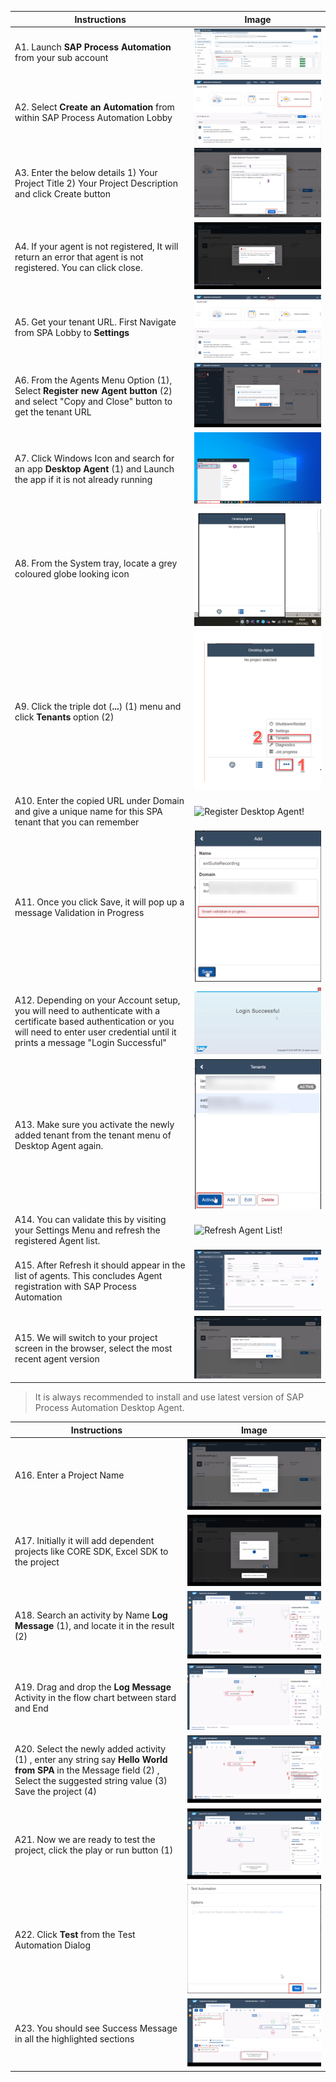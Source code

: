 
Instructions | Image
------------ | -----
A1. Launch **SAP Process Automation** from your sub account | ![Launch SAP Process Automation!](Images/LaunchSPA.png)
A2. Select **Create an Automation** from within SAP Process Automation Lobby | ![Select Create an Automation!](Images/CreateAnAutomation.png)
A3. Enter the below details 1) Your Project Title 2) Your Project Description and click Create button | ![Create your project!](Images/ProjectCreation.png)
A4. If your agent is not registered, It will return an error that agent is not registered. You can click close. | ![Agent Registration Error!](Images/AgentRegistrationError.png)
A5. Get your tenant URL. First Navigate from SPA Lobby to **Settings** | ![Navigate to Settings!](Images/Settings.png)
A6. From the Agents Menu Option (1), Select **Register new Agent button** (2) and select "Copy and Close" button to get the tenant URL | ![Get Tenant URL!](Images/GetTenantURL.png)
A7. Click Windows Icon and search for an app **Desktop Agent** (1) and Launch the app if it is not already running | ![Launch Desktop Agent!](Images/LaunchDesktopAgent.png)
A8. From the System tray, locate a grey coloured globe looking icon | ![Locate Agent in System Tray !](Images/LocateAgentfromSystemTray.png)
A9. Click the triple dot (**...**) (1) menu and click **Tenants** option (2) | ![Load Tenants Menu!](Images/LoadTenantsMenu.png)
A10. Enter the copied URL under Domain and give a unique name for this SPA tenant that you can remember | ![Register Desktop Agent!](DesktopTenantRegistration.png)
A11. Once you click Save, it will pop up a message Validation in Progress | ![Agent Validation Message!](Images/AgentValidationMessage.png)
A12. Depending on your Account setup, you will need to authenticate with a certificate based authentication or you will need to enter user credential until it prints a message "Login Successful" | ![Login Success Message!](Images/LoginSuccessMessage.png)
A13. Make sure you activate the newly added tenant from the tenant menu of Desktop Agent again. | ![Activate your new tenant!](Images/ActivateTenant.png)
A14. You can validate this by visiting your Settings Menu and refresh the registered Agent list.  | ![Refresh Agent List!](RefreshAgentList.png)
A15. After Refresh it should appear in the list of agents. This concludes Agent registration with SAP Process Automation | ![Agent in List!](Images/AgentInList.png)
A15. We will switch to your project screen in the browser, select the most recent agent version | ![Select Agent Version!](Images/SelectAgentVersion.png)

> It is always recommended to install and use latest version of SAP Process Automation Desktop Agent. 

Instructions | Image
------------ | -----
A16. Enter a Project Name | ![Enter Project Name!](Images/EnterProjectMetada.png)
A17. Initially it will add dependent projects like CORE SDK, Excel SDK to the project | ![Project Creation Step 1!](Images/ProjectCreation1.png)
A18. Search an activity by Name **Log Message** (1), and locate it in the result (2) | ![Search Log Message Acitvity](Images/SearchLogMessageActivity.png)
A19. Drag and drop the **Log Message** Activity in the flow chart between stard and End | ![Log Message Addition!](Images/LogMessage.png)
A20. Select the newly added activity (1) , enter any string say **Hello World from SPA** in the Message field (2) , Select the suggested string value (3) Save the project (4) | ![Enter Log Message and Save Project!](Images/EnterStringAndSave.png)
A21. Now we are ready to test the project, click the play or run button (1) | ![Test Project!](Images/TestProject.png)
A22. Click **Test** from the Test Automation Dialog | ![Click Test Button!](Images/ClickTestButton.png)
A23. You should see Success Message in all the highlighted sections | ![Successful test execution!](Images/SuccessfulExecutionMessages.png)